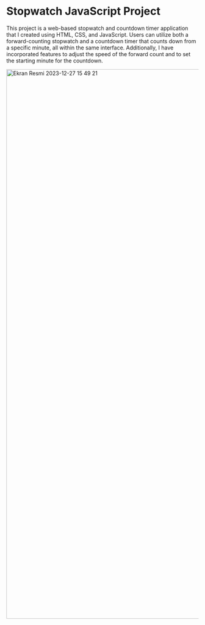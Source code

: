<h1>Stopwatch JavaScript Project</h1>
<p>This project is a web-based stopwatch and countdown timer application that I created using HTML, CSS, and JavaScript. Users can utilize both a forward-counting stopwatch and a countdown timer that counts down from a specific minute, all within the same interface. Additionally, I have incorporated features to adjust the speed of the forward count and to set the starting minute for the countdown.
</p>
<img width="1439" alt="Ekran Resmi 2023-12-27 15 49 21" src="https://github.com/YakupGithub/Stopwatch-JavaScript/assets/137324492/cd93d228-93e6-41bf-8ea3-b1e23176a2e4">
